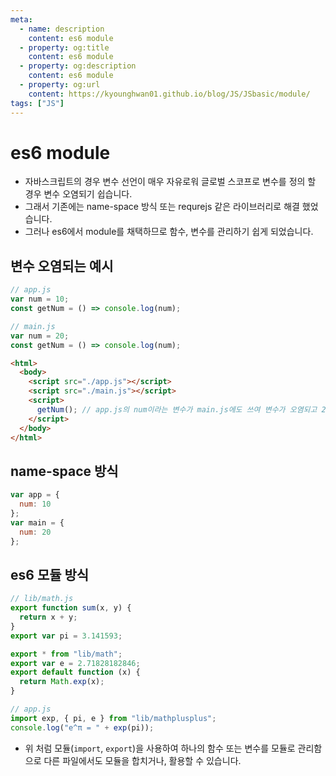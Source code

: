 ```yaml
---
meta:
  - name: description
    content: es6 module
  - property: og:title
    content: es6 module
  - property: og:description
    content: es6 module
  - property: og:url
    content: https://kyounghwan01.github.io/blog/JS/JSbasic/module/
tags: ["JS"]
---
```


# es6 module

- 자바스크립트의 경우 변수 선언이 매우 자유로워 글로벌 스코프로 변수를 정의 할 경우 변수 오염되기 쉽습니다.
- 그래서 기존에는 name-space 방식 또는 requrejs 같은 라이브러리로 해결 했었습니다.
- 그러나 es6에서 module를 채택하므로 함수, 변수를 관리하기 쉽게 되었습니다.

## 변수 오염되는 예시

```js
// app.js
var num = 10;
const getNum = () => console.log(num);
```

```js
// main.js
var num = 20;
const getNum = () => console.log(num);
```

```html
<html>
  <body>
    <script src="./app.js"></script>
    <script src="./main.js"></script>
    <script>
      getNum(); // app.js의 num이라는 변수가 main.js에도 쓰여 변수가 오염되고 20이 출력된다
    </script>
  </body>
</html>
```

## name-space 방식

```js
var app = {
  num: 10
};
var main = {
  num: 20
};
```

## es6 모듈 방식

```js
// lib/math.js
export function sum(x, y) {
  return x + y;
}
export var pi = 3.141593;
```

```js
export * from "lib/math";
export var e = 2.71828182846;
export default function (x) {
  return Math.exp(x);
}
```

```js
// app.js
import exp, { pi, e } from "lib/mathplusplus";
console.log("e^π = " + exp(pi));
```

- 위 처럼 모듈(`import`, `export`)을 사용하여 하나의 함수 또는 변수를 모듈로 관리함으로 다른 파일에서도 모듈을 합치거나, 활용할 수 있습니다.

<Disqus />
